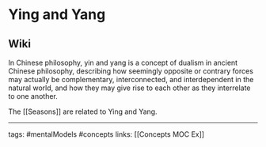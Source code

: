 # Ying and Yang


## Wiki
In Chinese philosophy, yin and yang is a concept of dualism in ancient Chinese philosophy, describing how seemingly opposite or contrary forces may actually be complementary, interconnected, and interdependent in the natural world, and how they may give rise to each other as they interrelate to one another.

The [[Seasons]] are related to Ying and Yang.

---
tags: #mentalModels #concepts
links: [[Concepts MOC Ex]]


